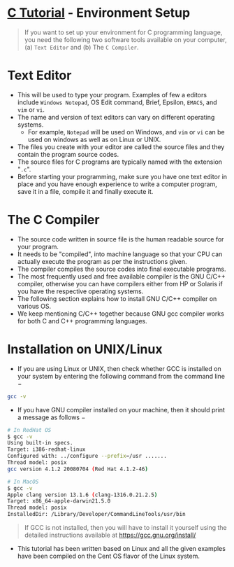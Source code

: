 # [C Tutorial](https://www.tutorialspoint.com/cprogramming/c_environment_setup.htm) - Environment Setup

> If you want to set up your environment for C programming language, you need the following two software tools available on your computer, (a) `Text Editor` and (b) The `C Compiler`.

# Text Editor
- This will be used to type your program. Examples of few a editors include `Windows Notepad`, OS Edit command, Brief, Epsilon, `EMACS`, and `vim` or `vi`.
- The name and version of text editors can vary on different operating systems. 
  - For example, `Notepad` will be used on Windows, and `vim` or `vi` can be used on windows as well as on Linux or UNIX.
- The files you create with your editor are called the source files and they contain the program source codes. 
- The source files for C programs are typically named with the extension "`.c`".
- Before starting your programming, make sure you have one text editor in place and you have enough experience to write a computer program, save it in a file, compile it and finally execute it.

# The C Compiler
- The source code written in source file is the human readable source for your program. 
- It needs to be "compiled", into machine language so that your CPU can actually execute the program as per the instructions given.
- The compiler compiles the source codes into final executable programs. 
- The most frequently used and free available compiler is the GNU C/C++ compiler, otherwise you can have compilers either from HP or Solaris if you have the respective operating systems.
- The following section explains how to install GNU C/C++ compiler on various OS. 
- We keep mentioning C/C++ together because GNU gcc compiler works for both C and C++ programming languages.

# Installation on UNIX/Linux
- If you are using Linux or UNIX, then check whether GCC is installed on your system by entering the following command from the command line −
```sh
gcc -v
```
- If you have GNU compiler installed on your machine, then it should print a message as follows −
```sh
# In RedHat OS
$ gcc -v
Using built-in specs.
Target: i386-redhat-linux
Configured with: ../configure --prefix=/usr .......
Thread model: posix
gcc version 4.1.2 20080704 (Red Hat 4.1.2-46)

# In MacOS 
$ gcc -v
Apple clang version 13.1.6 (clang-1316.0.21.2.5)
Target: x86_64-apple-darwin21.5.0
Thread model: posix
InstalledDir: /Library/Developer/CommandLineTools/usr/bin
```
> If GCC is not installed, then you will have to install it yourself using the detailed instructions available at https://gcc.gnu.org/install/
- This tutorial has been written based on Linux and all the given examples have been compiled on the Cent OS flavor of the Linux system.





